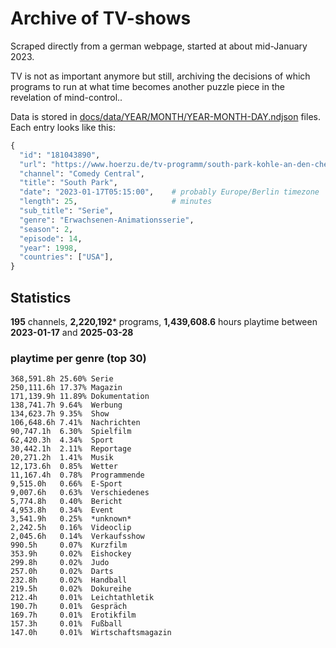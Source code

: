 # Archive of TV-shows

Scraped directly from a german webpage, started at about mid-January 2023.

TV is not as important anymore but still, archiving the decisions of which programs to run at what time
becomes another puzzle piece in the revelation of mind-control.. 

Data is stored in [docs/data/YEAR/MONTH/YEAR-MONTH-DAY.ndjson](docs/data/) files. 
Each entry looks like this:

```python
{
  "id": "181043890", 
  "url": "https://www.hoerzu.de/tv-programm/south-park-kohle-an-den-chefkoch/bid_181043890/", 
  "channel": "Comedy Central", 
  "title": "South Park", 
  "date": "2023-01-17T05:15:00",    # probably Europe/Berlin timezone 
  "length": 25,                     # minutes 
  "sub_title": "Serie", 
  "genre": "Erwachsenen-Animationsserie", 
  "season": 2, 
  "episode": 14, 
  "year": 1998, 
  "countries": ["USA"],
}
```

## Statistics

**195** channels, **2,220,192*** programs, **1,439,608.6** hours playtime between **2023-01-17** and **2025-03-28**


### playtime per genre (top 30)

    368,591.8h 25.60% Serie
    250,111.6h 17.37% Magazin
    171,139.9h 11.89% Dokumentation
    138,741.7h 9.64%  Werbung
    134,623.7h 9.35%  Show
    106,648.6h 7.41%  Nachrichten
    90,747.1h  6.30%  Spielfilm
    62,420.3h  4.34%  Sport
    30,442.1h  2.11%  Reportage
    20,271.2h  1.41%  Musik
    12,173.6h  0.85%  Wetter
    11,167.4h  0.78%  Programmende
    9,515.0h   0.66%  E-Sport
    9,007.6h   0.63%  Verschiedenes
    5,774.8h   0.40%  Bericht
    4,953.8h   0.34%  Event
    3,541.9h   0.25%  *unknown*
    2,242.5h   0.16%  Videoclip
    2,045.6h   0.14%  Verkaufsshow
    990.5h     0.07%  Kurzfilm
    353.9h     0.02%  Eishockey
    299.8h     0.02%  Judo
    257.0h     0.02%  Darts
    232.8h     0.02%  Handball
    219.5h     0.02%  Dokureihe
    212.4h     0.01%  Leichtathletik
    190.7h     0.01%  Gespräch
    169.7h     0.01%  Erotikfilm
    157.3h     0.01%  Fußball
    147.0h     0.01%  Wirtschaftsmagazin
